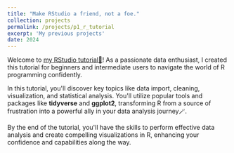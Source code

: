 ```yaml
---
title: "Make RStudio a friend, not a foe."
collection: projects
permalink: /projects/p1_r_tutorial
excerpt: 'My previous projects'
date: 2024
---
```


Welcome to [my RStudio tutorial🎉](https://cocoyamo.github.io/R_tutorials/)! As a passionate data enthusiast, I created this tutorial for beginners and intermediate users to navigate the world of R programming confidently. 

In this tutorial, you'll discover key topics like data import, cleaning, visualization, and statistical analysis. You'll utilize popular tools and packages like **tidyverse** and **ggplot2**, transforming R from a source of frustration into a powerful ally in your data analysis journey🪄. 

By the end of the tutorial, you'll have the skills to perform effective data analysis and create compelling visualizations in R, enhancing your confidence and capabilities along the way.
